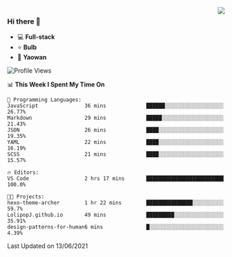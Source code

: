 <img  align="right" src="https://github-readme-stats.vercel.app/api?username=LolipopJ&show_icons=true&count_private=true&hide_title=true&include_all_commits=true&theme=vue">

### Hi there 👋

- :computer: **Full-stack**
- :star: **Bulb**
- :pill: **Yaowan**

<!--START_SECTION:waka-->
![Profile Views](http://img.shields.io/badge/Profile%20Views-1-blue)

📊 **This Week I Spent My Time On** 

```text
💬 Programming Languages: 
JavaScript               36 mins             ██████░░░░░░░░░░░░░░░░░░░   26.77% 
Markdown                 29 mins             █████░░░░░░░░░░░░░░░░░░░░   21.43% 
JSON                     26 mins             ████░░░░░░░░░░░░░░░░░░░░░   19.35% 
YAML                     22 mins             ████░░░░░░░░░░░░░░░░░░░░░   16.19% 
SCSS                     21 mins             ████░░░░░░░░░░░░░░░░░░░░░   15.57%

🔥 Editors: 
VS Code                  2 hrs 17 mins       █████████████████████████   100.0%

🐱‍💻 Projects: 
hexo-theme-archer        1 hr 22 mins        ███████████████░░░░░░░░░░   59.7% 
LolipopJ.github.io       49 mins             █████████░░░░░░░░░░░░░░░░   35.91% 
design-patterns-for-human6 mins              █░░░░░░░░░░░░░░░░░░░░░░░░   4.39%

```


 Last Updated on 13/06/2021
<!--END_SECTION:waka-->
